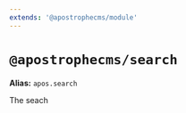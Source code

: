 ```yaml
---
extends: '@apostrophecms/module'
---
```


# `@apostrophecms/search`

**Alias:** `apos.search`

The seach
